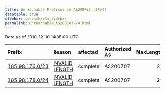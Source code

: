 ```yaml
---
title: Unreachable Prefixes in AS200707 (IPv4)
datatable: true
sidebar: unreachable_sidebar
permalink: unreachable_AS200707-v4.html
---
```


Data as of 2018-12-10 14:35:00 UTC


<div class="datatable-begin"></div>

| Prefix                                                   | Reason                                                                                                     | affected   | Authorized AS   |   MaxLength | Anchor                                         |   unreachable /24s |
|:---------------------------------------------------------|:-----------------------------------------------------------------------------------------------------------|:-----------|:----------------|------------:|:-----------------------------------------------|-------------------:|
| [185.98.176.0/23](https://stat.ripe.net/185.98.176.0/23) | [INVALID LENGTH](https://rpki-validator.ripe.net/announcement-preview?asn=AS200707&prefix=185.98.176.0/23) | complete   | AS200707        |          22 | [RIPE](unreachable_RIPE_NCC_RPKI_Root-v4.html) |                  2 |
| [185.98.178.0/24](https://stat.ripe.net/185.98.178.0/24) | [INVALID LENGTH](https://rpki-validator.ripe.net/announcement-preview?asn=AS200707&prefix=185.98.178.0/24) | complete   | AS200707        |          22 | [RIPE](unreachable_RIPE_NCC_RPKI_Root-v4.html) |                  1 |

<div class="datatable-end"></div>